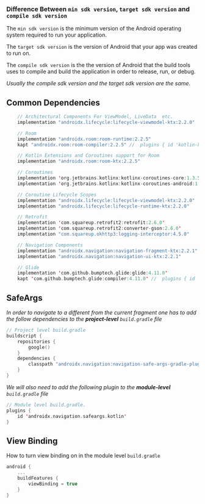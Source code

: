 ### Difference Between `min sdk version`, `target sdk version` and `compile sdk version`

The `min sdk version` is the minimum version of the Android operating system required to run your application.

The `target sdk version` is the version of Android that your app was created to run on.

The `compile sdk version` is the the version of Android that the build tools uses to compile and build the application in order to release, run, or debug.

*Usually the compile sdk version and the target sdk version are the same.*

## Common Dependencies

```kotlin 
    // Architectural Components For ViewModel, LiveData  etc.
    implementation "androidx.lifecycle:lifecycle-viewmodel-ktx:2.2.0"

    // Room
    implementation "androidx.room:room-runtime:2.2.5"
    kapt "androidx.room:room-compiler:2.2.5" //  plugins { id 'kotlin-kapt' } needed for kapt

    // Kotlin Extensions and Coroutines support for Room
    implementation "androidx.room:room-ktx:2.2.5"

    // Coroutines
    implementation 'org.jetbrains.kotlinx:kotlinx-coroutines-core:1.3.5'
    implementation 'org.jetbrains.kotlinx:kotlinx-coroutines-android:1.3.5'

    // Coroutine Lifecycle Scopes
    implementation "androidx.lifecycle:lifecycle-viewmodel-ktx:2.2.0"
    implementation "androidx.lifecycle:lifecycle-runtime-ktx:2.2.0"

    // Retrofit
    implementation 'com.squareup.retrofit2:retrofit:2.6.0'
    implementation 'com.squareup.retrofit2:converter-gson:2.6.0'
    implementation "com.squareup.okhttp3:logging-interceptor:4.5.0"

    // Navigation Components
    implementation "androidx.navigation:navigation-fragment-ktx:2.2.1"
    implementation "androidx.navigation:navigation-ui-ktx:2.2.1"

    // Glide
    implementation 'com.github.bumptech.glide:glide:4.11.0'
    kapt 'com.github.bumptech.glide:compiler:4.11.0' //  plugins { id 'kotlin-kapt' } needed for kapt

```
## SafeArgs

*In order to navigate to a different from the current fragment one has to add the follow dependencies to the **project-level** `build.gradle` file*

```kotlin
// Project level build.gradle 
buildscript {
    repositories {
        google()
    }
    dependencies {
        classpath "androidx.navigation:navigation-safe-args-gradle-plugin:2.3.0"
    }
}
```

*We will also need to add the following plugin to the **module-level** `build.gradle` file*

```kotlin
// Module level build.gradle.
plugins {
    id 'androidx.navigation.safeargs.kotlin'
}
```

## View Binding

How to turn view binding on in the module level `build.gradle`

```kotlin
android {
    ...
    buildFeatures {
        viewBinding = true
    }
}
```


